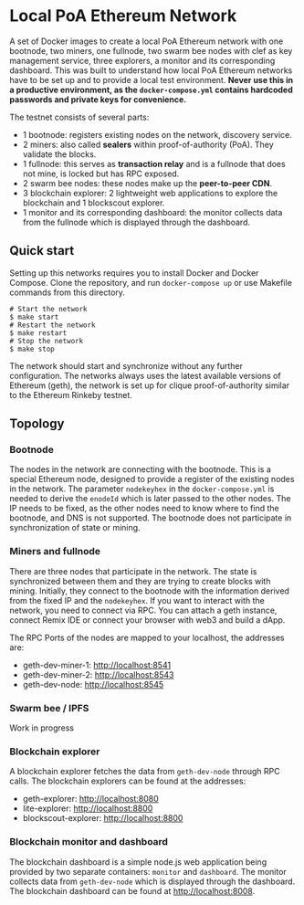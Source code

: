 # Local PoA Ethereum Network

A set of Docker images to create a local PoA Ethereum network with one bootnode, two miners, one fullnode, two swarm bee nodes with clef as key management service, three explorers, a monitor and its corresponding dashboard. This was built to understand how local PoA Ethereum networks have to be set up and to provide a local test environment. **Never use this in a productive environment, as the `docker-compose.yml` contains hardcoded passwords and private keys for convenience.**

The testnet consists of several parts:

- 1 bootnode: registers existing nodes on the network, discovery service.
- 2 miners: also called **sealers** within proof-of-authority (PoA). They validate the blocks.
- 1 fullnode: this serves as **transaction relay** and is a fullnode that does not mine, is locked but has RPC exposed.
- 2 swarm bee nodes: these nodes make up the **peer-to-peer CDN**.
- 3 blockchain explorer: 2 lightweight web applications to explore the blockchain and 1 blockscout explorer.
- 1 monitor and its corresponding dashboard: the monitor collects data from the fullnode which is displayed through the dashboard.

## Quick start

Setting up this networks requires you to install Docker and Docker Compose. Clone the repository, and run `docker-compose up` or use Makefile commands from this directory.

```
# Start the network
$ make start
# Restart the network
$ make restart
# Stop the network
$ make stop
```

The network should start and synchronize without any further configuration. The networks always uses the latest available versions of Ethereum (geth), the network is set up for clique proof-of-authority similar to the Ethereum Rinkeby testnet.

## Topology

### Bootnode

The nodes in the network are connecting with the bootnode. This is a special Ethereum node, designed to provide a register of the existing nodes in the network. The parameter `nodekeyhex` in the `docker-compose.yml` is needed to derive the `enodeId` which is later passed to the other nodes. The IP needs to be fixed, as the other nodes need to know where to find the bootnode, and DNS is not supported. The bootnode does not participate in synchronization of state or mining.

### Miners and fullnode

There are three nodes that participate in the network. The state is synchronized between them and they are trying to create blocks with mining. Initially, they connect to the bootnode with the information derived from the fixed IP and the `nodekeyhex`. If you want to interact with the network, you need to connect via RPC. You can attach a geth instance, connect Remix IDE or connect your browser with web3 and build a dApp.

The RPC Ports of the nodes are mapped to your localhost, the addresses are:

- geth-dev-miner-1: [http://localhost:8541](http://localhost:8541)
- geth-dev-miner-2: [http://localhost:8543](http://localhost:8543)
- geth-dev-node: [http://localhost:8545](http://localhost:8545)

### Swarm bee / IPFS

Work in progress

### Blockchain explorer

A blockchain explorer fetches the data from `geth-dev-node` through RPC calls. The blockchain explorers can be found at the addresses:

- geth-explorer: [http://localhost:8080](http://localhost:8080)
- lite-explorer: [http://localhost:8800](http://localhost:8800)
- blockscout-explorer: [http://localhost:8800](http://localhost:4000)

### Blockchain monitor and dashboard

The blockchain dashboard is a simple node.js web application being provided by two separate containers: `monitor` and `dashboard`. The monitor collects data from `geth-dev-node` which is displayed through the dashboard. The blockchain dashboard can be found at [http://localhost:8008](http://localhost:8008).
